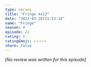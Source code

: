 ```yaml
---
type: series
title: "Fringe 4x22"
date: "2022-03-20T21:53:18"
name: "Fringe"
season: 4
episode: 22
rating: 5
ratingEmoji: ⭐️⭐️⭐️⭐️⭐️
share: false
---
```


*[No review was written for this episode]*
